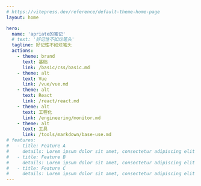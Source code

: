 ```yaml
---
# https://vitepress.dev/reference/default-theme-home-page
layout: home

hero:
  name: 'apriate的笔记'
  # text: '好记性不如烂笔头'
  tagline: 好记性不如烂笔头
  actions:
    - theme: brand
      text: 基础
      link: /basic/css/basic.md
    - theme: alt
      text: Vue
      link: /vue/vue.md
    - theme: alt
      text: React
      link: /react/react.md
    - theme: alt
      text: 工程化
      link: /engineering/monitor.md
    - theme: alt
      text: 工具
      link: /tools/markdown/base-use.md
# features:
#   - title: Feature A
#     details: Lorem ipsum dolor sit amet, consectetur adipiscing elit
#   - title: Feature B
#     details: Lorem ipsum dolor sit amet, consectetur adipiscing elit
#   - title: Feature C
#     details: Lorem ipsum dolor sit amet, consectetur adipiscing elit
---
```

